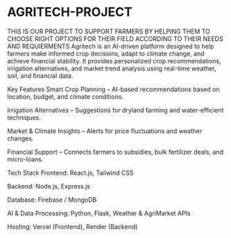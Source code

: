# AGRITECH-PROJECT
THIS IS OUR PROJECT TO SUPPORT FARMERS BY HELPING THEM TO CHOOSE RIGHT OPTIONS FOR THEIR FIELD ACCORDING TO THEIR NEEDS AND REQUIERMENTS
Agritech is an AI-driven platform designed to help farmers make informed crop decisions, adapt to climate change, and achieve financial stability. It provides personalized crop recommendations, irrigation alternatives, and market trend analysis using real-time weather, soil, and financial data.

Key Features
Smart Crop Planning – AI-based recommendations based on location, budget, and climate conditions.

Irrigation Alternatives – Suggestions for dryland farming and water-efficient techniques.

Market & Climate Insights – Alerts for price fluctuations and weather changes.

Financial Support – Connects farmers to subsidies, bulk fertilizer deals, and micro-loans.

Tech Stack
Frontend: React.js, Tailwind CSS

Backend: Node.js, Express.js

Database: Firebase / MongoDB

AI & Data Processing: Python, Flask, Weather & AgriMarket APIs

Hosting: Vercel (Frontend), Render (Backend)
